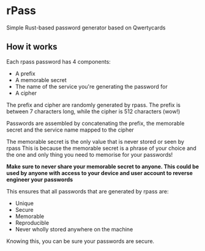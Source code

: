 # rPass
Simple Rust-based password generator based on Qwertycards

## How it works

Each rpass password has 4 components:

- A prefix
- A memorable secret
- The name of the service you're generating the password for
- A cipher

The prefix and cipher are randomly generated by rpass. The prefix is between 7 characters long, while the cipher is 512 characters (wow!)

Passwords are assembled by concatenating the prefix, the memorable secret and the service name mapped to the cipher

The memorable secret is the only value that is never stored or seen by rpass This is because the memorable secret is a phrase of your choice and the one and only thing you need to memorise for your passwords!

**Make sure to never share your memorable secret to anyone. This could be used by anyone with access to your device and user account to reverse engineer your passwords**

This ensures that all passwords that are generated by rpass are:

- Unique
- Secure
- Memorable
- Reproducible
- Never wholly stored anywhere on the machine

Knowing this, you can be sure your passwords are secure.